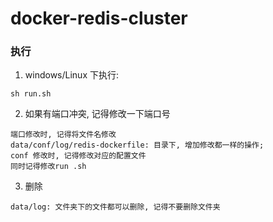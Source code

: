 # docker-redis-cluster
### 执行
1. windows/Linux 下执行:
```
sh run.sh 
```
2. 如果有端口冲突, 记得修改一下端口号
```
端口修改时, 记得将文件名修改
data/conf/log/redis-dockerfile: 目录下, 增加修改都一样的操作;
conf 修改时, 记得修改对应的配置文件
同时记得修改run .sh
```
3. 删除
```
data/log: 文件夹下的文件都可以删除, 记得不要删除文件夹
``` 
